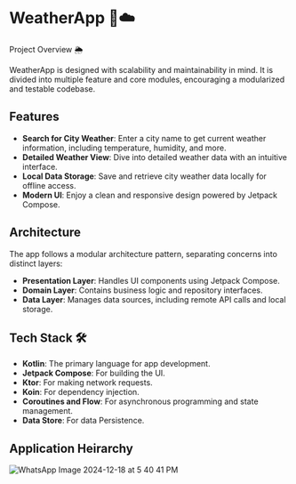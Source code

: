 # WeatherApp 📱☁️

Project Overview 🌦️

WeatherApp is designed with scalability and maintainability in mind. It is divided into multiple feature and core modules, encouraging a modularized and testable codebase.

## Features

- **Search for City Weather**: Enter a city name to get current weather information, including temperature, humidity, and more.
- **Detailed Weather View**: Dive into detailed weather data with an intuitive interface.
- **Local Data Storage**: Save and retrieve city weather data locally for offline access.
- **Modern UI**: Enjoy a clean and responsive design powered by Jetpack Compose.

## Architecture

The app follows a modular architecture pattern, separating concerns into distinct layers:

- **Presentation Layer**: Handles UI components using Jetpack Compose.
- **Domain Layer**: Contains business logic and repository interfaces.
- **Data Layer**: Manages data sources, including remote API calls and local storage.

## Tech Stack 🛠️

- **Kotlin**: The primary language for app development.
- **Jetpack Compose**: For building the UI.
- **Ktor**: For making network requests.
- **Koin**: For dependency injection.
- **Coroutines and Flow**: For asynchronous programming and state management.
- **Data Store**: For data Persistence.

## Application Heirarchy
![WhatsApp Image 2024-12-18 at 5 40 41 PM](https://github.com/user-attachments/assets/589359aa-71d7-40be-80e2-e05dd309ac10)

